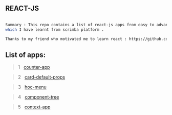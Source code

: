## REACT-JS 

```sh

Summary : This repo contains a list of react-js apps from easy to advanced 
which I have learnt from scrimba platform .

Thanks to my friend who motivated me to learn react : https://github.com/SandeepGamot
````

## List of apps:

> 1 &nbsp; [counter-app](https://github.com/NishantGhanate/react-learning/tree/main/counter-app)

> 2 &nbsp; [card-default-props](https://github.com/NishantGhanate/react-learning/tree/main/card-default-prop)

> 3 &nbsp; [hoc-menu](https://github.com/NishantGhanate/react-learning/tree/main/hoc-menu)

> 4 &nbsp; [component-tree](https://github.com/NishantGhanate/react-learning/tree/main/component-tree)

> 5 &nbsp; [context-app](https://github.com/NishantGhanate/react-learning/tree/main/context-app)